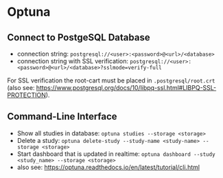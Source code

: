 # Optuna

## Connect to PostgeSQL Database
- connection string: `postgresql://<user>:<password>@<url>/<database>`
- connection string with SSL verification: `postgresql://<user>:<password>@<url>/<database>?sslmode=verify-full`

For SSL verification the root-cart must be placed in `.postgresql/root.crt` (also see: <https://www.postgresql.org/docs/10/libpq-ssl.html#LIBPQ-SSL-PROTECTION>).

## Command-Line Interface
- Show all studies in database: `optuna studies --storage <storage>`
- Delete a study: `optuna delete-study --study-name <study-name> --storage <storage>`
- Start dashboard that is updated in realtime: `optuna dashboard --study <study_name> --storage <storage>`
- also see: https://optuna.readthedocs.io/en/latest/tutorial/cli.html
